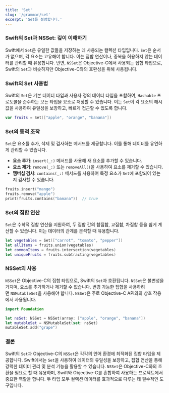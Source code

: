 ```yaml
---
title: 'Set'
slug: '/grammar/set'
excerpt: 'Set를 설명합니다.'
---
```


### Swift의 Set과 NSSet: 깊이 이해하기

Swift에서 `Set`은 유일한 값들을 저장하는 데 사용되는 컬렉션 타입입니다. `Set`은 순서가 없으며, 각 요소는 고유해야 합니다. 이는 집합 연산이나, 중복을 허용하지 않는 데이터를 관리할 때 유용합니다. 반면, `NSSet`은 Objective-C에서 사용되는 집합 타입으로, Swift의 `Set`과 비슷하지만 Objective-C와의 호환성을 위해 사용됩니다.

### Swift의 Set 사용법

Swift의 `Set`은 기본 데이터 타입과 사용자 정의 데이터 타입을 포함하여, `Hashable` 프로토콜을 준수하는 모든 타입을 요소로 저장할 수 있습니다. 이는 `Set`이 각 요소의 해시 값을 사용하여 유일성을 보장하고, 빠르게 접근할 수 있도록 합니다.

```swift
var fruits = Set(["apple", "orange", "banana"])
```

### Set의 동적 조작

`Set`은 요소를 추가, 삭제 및 검사하는 메서드를 제공합니다. 이를 통해 데이터를 유연하게 관리할 수 있습니다.

- **요소 추가**: `insert(_:)` 메서드를 사용해 새 요소를 추가할 수 있습니다.
- **요소 제거**: `remove(_:)` 또는 `removeAll()`을 사용하여 요소를 제거할 수 있습니다.
- **멤버십 검사**: `contains(_:)` 메서드를 사용하여 특정 요소가 `Set`에 포함되어 있는지 검사할 수 있습니다.

```swift
fruits.insert("mango")
fruits.remove("apple")
print(fruits.contains("banana"))  // true
```

### Set의 집합 연산

`Set`은 수학적 집합 연산을 지원하여, 두 집합 간의 합집합, 교집합, 차집합 등을 쉽게 계산할 수 있습니다. 이는 데이터의 관계를 분석할 때 유용합니다.

```swift
let vegetables = Set(["carrot", "tomato", "pepper"])
let allItems = fruits.union(vegetables)
let commonItems = fruits.intersection(vegetables)
let uniqueFruits = fruits.subtracting(vegetables)
```

### NSSet의 사용

`NSSet`은 Objective-C의 집합 타입으로, Swift의 `Set`과 호환됩니다. `NSSet`은 불변성을 가지며, 요소를 추가하거나 제거할 수 없습니다. 변경 가능한 집합을 사용하려면 `NSMutableSet`을 사용해야 합니다. `NSSet`은 주로 Objective-C API와의 상호 작용에서 사용됩니다.

```swift
import Foundation

let nsSet: NSSet = NSSet(array: ["apple", "orange", "banana"])
let mutableSet = NSMutableSet(set: nsSet)
mutableSet.add("grape")
```

### 결론

Swift의 `Set`과 Objective-C의 `NSSet`은 각각의 언어 환경에 최적화된 집합 타입을 제공합니다. Swift에서는 `Set`을 사용하여 데이터의 유일성을 보장하고, 집합 연산을 통해 강력한 데이터 관리 및 분석 기능을 활용할 수 있습니다. `NSSet`은 Objective-C와의 호환을 필요로 할 때 유용하며, Swift와 Objective-C를 혼합하여 사용하는 프로젝트에서 중요한 역할을 합니다. 두 타입 모두 컬렉션 데이터를 효과적으로 다루는 데 필수적인 도구입니다.